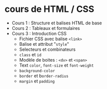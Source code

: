 # cours de HTML / CSS

- Cours 1 : Structure et balises HTML de base
- Cours 2 : Tableaux et formulaires
- Cours 3 : Introduction CSS
  - Fichier CSS avec balise `<link>`
  - Balise et attribut "`style`"
  - Selecteurs et combinateurs
  - `class` et `id`
  - Modèle de boites : `<dv>` et `<span>`
  - Text `color`, `font-size` et `font-weight`
  - `background-color`
  - `border` et b`order-radius`
  - `margin` et `padding`
